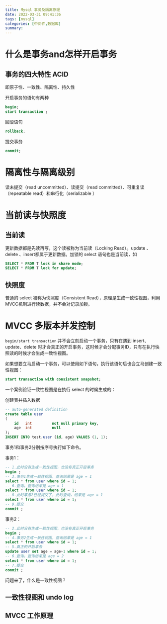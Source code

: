 ```yaml
---
title: Mysql 事务及隔离原理
date: 2022-03-31 09:41:36
tags: [mysql]
categories: [中间件,数据库]
summary: 
---
```


# 什么是事务and怎样开启事务

## 事务的四大特性 ACID

即原子性、一致性、隔离性、持久性

开启事务的语句有两种

```sql
begin;
start transaction ;
```

回滚语句

```sql
rollback;
```

提交事务

```sql
commit;
```

# 隔离性与隔离级别

读未提交（read uncommitted）、读提交（read committed）、可重复读（repeatable read）和串行化（serializable ）

# 当前读与快照度

## 当前读

更新数据都是先读再写，这个读被称为当前读（Locking Read）。update 、delete 、insert都属于更新数据。加锁的 select 语句也是当前读，如

```sql
SELECT * FROM T lock in share mode;
SELECT * FROM T lock for update;
```

## 快照度

普通的 select 被称为快照度（Consistent Read），原理是生成一致性视图，利用MVCC机制进行读数据，并不会对记录加锁。

# MVCC 多版本并发控制

`begin/start transaction` 并不会立刻启动一个事务，只有在遇到 insert、update、delete 时才会真正的开启事务，这时候才会分配事务ID，只有在执行快照读的时候才会生成一致性视图。

如果想要立马启动一个事务，可以使用如下语句，执行该语句后也会立马创建一致性视图：

```sql
start transaction with consistent snapshot;
```

一个案例验证一致性视图是在执行 select 的时候生成的：

创建表并插入数据

```sql
-- auto-generated definition
create table user
(
    id   int         not null primary key,
    age  int         null
);
INSERT INTO test.user (id, age) VALUES (1, 1);
```

事务1和事务2分别按序号执行如下命令。

事务1：

```sql
-- 1.此时没有生成一致性视图，也没有真正开启事务
begin ;
-- 3.事务1生成一致性视图，查询结果是 age = 1
select * from user where id = 1;
-- 6.查询，查询结果是 age = 1
select * from user where id = 1;
-- 8.此时事务2已经提交了，此时查询，结果是 age = 1
select * from user where id = 1;
-- 9.提交
commit ;
```

事务2：

```sql
-- 2.此时没有生成一致性视图，也没有真正开启事务
begin ;
-- 4.事务2生成一致性视图，查询结果是 age = 1
select * from user where id = 1;
-- 5.真正的开启事务
update user set age = age+1 where id = 1;
-- 6.查询，查询结果是 age = 2
select * from user where id = 1;
-- 7.提交
commit ;
```

问题来了，什么是一致性视图？

## 一致性视图和 undo log

## MVCC 工作原理
